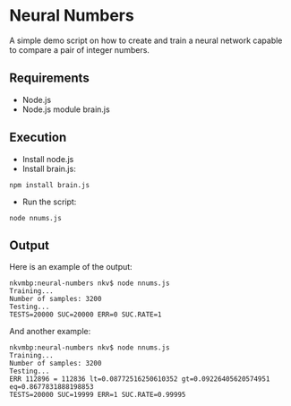 # Neural Numbers

A simple demo script on how to create and train a neural network capable to compare a pair of integer numbers.

## Requirements

- Node.js
- Node.js module brain.js

## Execution

- Install node.js
- Install brain.js:
```
npm install brain.js
```
- Run the script:
```
node nnums.js
```
## Output

Here is an example of the output:

```
nkvmbp:neural-numbers nkv$ node nnums.js
Training...
Number of samples: 3200
Testing...
TESTS=20000 SUC=20000 ERR=0 SUC.RATE=1
```

And another example:

```
nkvmbp:neural-numbers nkv$ node nnums.js
Training...
Number of samples: 3200
Testing...
ERR 112896 = 112836 lt=0.08772516250610352 gt=0.09226405620574951 eq=0.8677831888198853
TESTS=20000 SUC=19999 ERR=1 SUC.RATE=0.99995
```